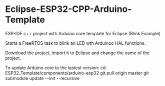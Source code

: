 # Eclipse-ESP32-CPP-Arduino-Template
ESP-IDF c++ project with Arduino core template for Eclipse (Blink Example)

Starts a FreeRTOS task to blink an LED wth Arduinoo HAL functions.

Download the project, import it to Eclipse and change the name of the project.

To update Arduino core to the lastest version:
cd ESP32_Template/components/arduino-esp32
git pull origin master
git submodule update --init --recursive
